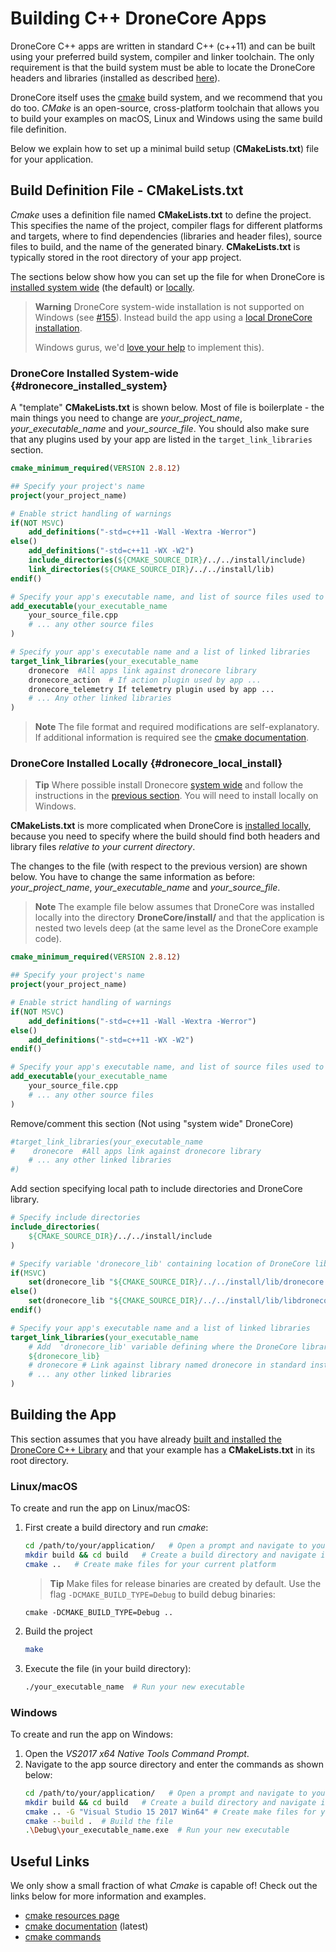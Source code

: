 # Building C++ DroneCore Apps

DroneCore C++ apps are written in standard C++ (c++11) and can be built using your preferred build system, compiler and linker toolchain. 
The only requirement is that the build system must be able to locate the DroneCore headers and libraries (installed as described [here](../contributing/build.md#install-artifacts)).

DroneCore itself uses the [cmake](https://cmake.org/) build system, and we recommend that you do too. 
*CMake* is an open-source, cross-platform toolchain that allows you to build your examples on macOS, Linux and Windows using the same build file definition.

Below we explain how to set up a minimal build setup (**CMakeLists.txt**) file for your application.


## Build Definition File - CMakeLists.txt

*Cmake* uses a definition file named **CMakeLists.txt** to define the project. This specifies the name of the project, compiler flags for different platforms and targets, where to find dependencies (libraries and header files), source files to build, and the name of the generated binary. **CMakeLists.txt** is typically stored in the root directory of your app project.

The sections below show how you can set up the file for when DroneCore is [installed system wide](../contributing/build.md#dronecore_system_wide_install) (the default) or [locally](../contributing/build.md#dronecore_local_install).

> **Warning** DroneCore system-wide installation is not supported on Windows (see [#155](https://github.com/dronecore/DroneCore/issues/155)). Instead build the app using a [local DroneCore installation](#dronecore_local_install). 
>
> Windows gurus, we'd [love your help](../README.md#getting-help) to implement this). 


### DroneCore Installed System-wide {#dronecore_installed_system}

A "template" **CMakeLists.txt** is shown below. Most of file is boilerplate - the main things you need to change are *your_project_name*, *your_executable_name* and *your_source_file*. You should also make sure that any plugins used by your app are listed in the `target_link_libraries` section.

```cmake
cmake_minimum_required(VERSION 2.8.12)

## Specify your project's name
project(your_project_name)

# Enable strict handling of warnings
if(NOT MSVC)
    add_definitions("-std=c++11 -Wall -Wextra -Werror")
else()
    add_definitions("-std=c++11 -WX -W2")
    include_directories(${CMAKE_SOURCE_DIR}/../../install/include)
    link_directories(${CMAKE_SOURCE_DIR}/../../install/lib)
endif()

# Specify your app's executable name, and list of source files used to create it.
add_executable(your_executable_name
    your_source_file.cpp
    # ... any other source files
)

# Specify your app's executable name and a list of linked libraries
target_link_libraries(your_executable_name
    dronecore  #All apps link against dronecore library
    dronecore_action  # If action plugin used by app ...
    dronecore_telemetry If telemetry plugin used by app ...
    # ... Any other linked libraries
)
```

> **Note** The file format and required modifications are self-explanatory. 
> If additional information is required see the [cmake documentation](https://cmake.org/cmake/help/latest/manual/cmake-commands.7.html).


### DroneCore Installed Locally {#dronecore_local_install}

> **Tip** Where possible install Dronecore [system wide](../contributing/build.md#dronecore_system_wide_install) and follow the instructions in the [previous section](#dronecore_installed_system). You will need to install locally on Windows.

**CMakeLists.txt** is more complicated when DroneCore is [installed locally](../contributing/build.md#dronecore_local_install), because you need to specify where the build should find both headers and library files *relative to your current directory*. 

The changes to the file (with respect to the previous version) are shown below. You have to change the same information as before: *your_project_name*, *your_executable_name* and *your_source_file*. 

> **Note** The example file below assumes that DroneCore was installed locally into the directory **DroneCore/install/** and that the application is nested two levels deep (at the same level as the DroneCore example code).

```cmake
cmake_minimum_required(VERSION 2.8.12)

## Specify your project's name
project(your_project_name)

# Enable strict handling of warnings
if(NOT MSVC)
    add_definitions("-std=c++11 -Wall -Wextra -Werror")
else()
    add_definitions("-std=c++11 -WX -W2")
endif()

# Specify your app's executable name, and list of source files used to create it.
add_executable(your_executable_name
    your_source_file.cpp
    # ... any other source files
)
```
Remove/comment this section (Not using "system wide" DroneCore)
```cmake
#target_link_libraries(your_executable_name
#    dronecore  #All apps link against dronecore library
    # ... any other linked libraries
#)
```
Add section specifying local path to include directories and DroneCore library.
```cmake
# Specify include directories
include_directories(
    ${CMAKE_SOURCE_DIR}/../../install/include
)

# Specify variable 'dronecore_lib' containing location of DroneCore library.
if(MSVC)
    set(dronecore_lib "${CMAKE_SOURCE_DIR}/../../install/lib/dronecore.lib")
else()
    set(dronecore_lib "${CMAKE_SOURCE_DIR}/../../install/lib/libdronecore.so")
endif()

# Specify your app's executable name and a list of linked libraries
target_link_libraries(your_executable_name
    # Add  'dronecore_lib' variable defining where the DroneCore library can be found. 
    ${dronecore_lib}
    # dronecore # Link against library named dronecore in standard install location
    # ... any other linked libraries
)
```


## Building the App

This section assumes that you have already [built and installed the DroneCore C++ Library](../contributing/build.md) and that your example has a **CMakeLists.txt** in its root directory. 

### Linux/macOS

To create and run the app on Linux/macOS:
1. First create a build directory and run *cmake*: 
   ```bash 
   cd /path/to/your/application/   # Open a prompt and navigate to your application 
   mkdir build && cd build   # Create a build directory and navigate into it
   cmake ..   # Create make files for your current platform
   ```
   > **Tip** Make files for release binaries are created by default. Use the flag `-DCMAKE_BUILD_TYPE=Debug` to build debug binaries:
   ```
   cmake -DCMAKE_BUILD_TYPE=Debug ..
   ```
1. Build the project
   ```bash 
   make
   ```
1. Execute the file (in your build directory):
   ```bash 
   ./your_executable_name  # Run your new executable
   ```

### Windows

To create and run the app on Windows:
1. Open the *VS2017 x64 Native Tools Command Prompt*.
1. Navigate to the app source directory and enter the commands as shown below:
   ```bash 
   cd /path/to/your/application/   # Open a prompt and navigate to your application 
   mkdir build && cd build   # Create a build directory and navigate into it
   cmake .. -G "Visual Studio 15 2017 Win64" # Create make files for your current platform
   cmake --build .  # Build the file 
   .\Debug\your_executable_name.exe  # Run your new executable
   ```


## Useful Links

We only show a small fraction of what *Cmake* is capable of! Check out the links below for more information and examples.

* [cmake resources page](https://cmake.org/documentation/)
* [cmake documentation](https://cmake.org/cmake/help/latest/) (latest)
* [cmake commands](https://cmake.org/cmake/help/latest/manual/cmake-commands.7.html)


  
